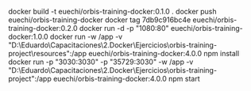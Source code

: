 docker build -t euechi/orbis-training-docker:0.1.0 .
docker push euechi/orbis-training-docker
docker tag 7db9c916bc4e euechi/orbis-training-docker:0.2.0
docker run -d -p "1080:80" euechi/orbis-training-docker:1.0.0
docker run -w /app -v  "D:\Eduardo\Capacitaciones\2.Docker\Ejercicios\orbis-training-project\resources":/app  euechi/orbis-training-docker:4.0.0 npm install
docker run -p "3030:3030" -p "35729:3030" -w /app -v "D:\Eduardo\Capacitaciones\2.Docker\Ejercicios\orbis-training-project":/app  euechi/orbis-training-docker:4.0.0 npm start